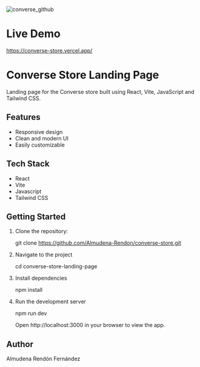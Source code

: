 
![converse_github](https://github.com/Almudena-Rendon/converse-store/assets/126793941/de4b2422-1d3e-4911-80f4-0377f7282767)

# Live Demo

https://converse-store.vercel.app/

# Converse Store Landing Page

Landing page for the Converse store built using React, Vite, JavaScript and Tailwind CSS.

## Features

- Responsive design
- Clean and modern UI
- Easily customizable

## Tech Stack

- React
- Vite
- Javascript
- Tailwind CSS

## Getting Started

1. Clone the repository:

   git clone https://github.com/Almudena-Rendon/converse-store.git

2. Navigate to the project

   cd converse-store-landing-page
   
4. Install dependencies

   npm install
   
6. Run the development server

   npm run dev

   Open http://localhost:3000 in your browser to view the app.

## Author

Almudena Rendón Fernández


